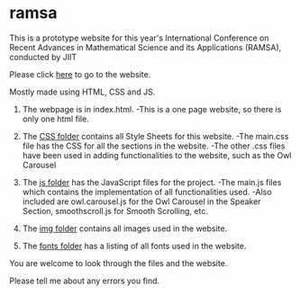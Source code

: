 # ramsa

This is a prototype website for this year's International Conference on Recent Advances in Mathematical Science and its Applications (RAMSA), conducted by JIIT

Please click [here](https://sakurakhadag.github.io/ramsa/) to go to the website.

Mostly made using HTML, CSS and JS.

1. The webpage is in index.html.
    -This is a one page website, so there is only one html file.

2. The [CSS folder](css/) contains all Style Sheets for this website.
    -The main.css file has the CSS for all the sections in the website.
    -The other .css files have been used in adding functionalities to the website, such as the Owl Carousel
  
3. The [js folder](js/) has the JavaScript files for the project.
    -The main.js files which contains the implementation of all functionalities used.
    -Also included are owl.carousel.js for the Owl Carousel in the Speaker Section, smoothscroll.js for Smooth Scrolling, etc.
  
4. The [img folder](img/) contains all images used in the website.
  
5. The [fonts folder](fonts/) has a listing of all fonts used in the website.

You are welcome to look through the files and the website.

Please tell me about any errors you find. 
